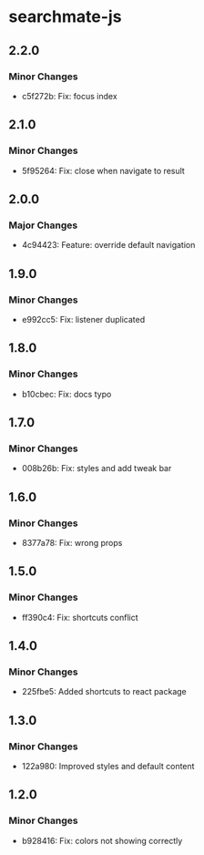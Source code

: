 # searchmate-js

## 2.2.0

### Minor Changes

- c5f272b: Fix: focus index

## 2.1.0

### Minor Changes

- 5f95264: Fix: close when navigate to result

## 2.0.0

### Major Changes

- 4c94423: Feature: override default navigation

## 1.9.0

### Minor Changes

- e992cc5: Fix: listener duplicated

## 1.8.0

### Minor Changes

- b10cbec: Fix: docs typo

## 1.7.0

### Minor Changes

- 008b26b: Fix: styles and add tweak bar

## 1.6.0

### Minor Changes

- 8377a78: Fix: wrong props

## 1.5.0

### Minor Changes

- ff390c4: Fix: shortcuts conflict

## 1.4.0

### Minor Changes

- 225fbe5: Added shortcuts to react package

## 1.3.0

### Minor Changes

- 122a980: Improved styles and default content

## 1.2.0

### Minor Changes

- b928416: Fix: colors not showing correctly
